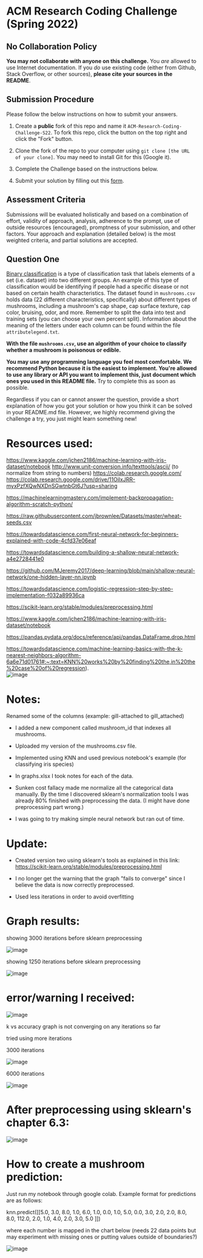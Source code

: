# ACM Research Coding Challenge (Spring 2022)

## [](https://github.com/ACM-Research/-DRAFT-Coding-Challenge-S22#no-collaboration-policy)No Collaboration Policy

**You may not collaborate with anyone on this challenge.**  You  _are_  allowed to use Internet documentation. If you  _do_  use existing code (either from Github, Stack Overflow, or other sources),  **please cite your sources in the README**.

## [](https://github.com/ACM-Research/-DRAFT-Coding-Challenge-S22#submission-procedure)Submission Procedure

Please follow the below instructions on how to submit your answers.

1.  Create a  **public**  fork of this repo and name it  `ACM-Research-Coding-Challenge-S22`. To fork this repo, click the button on the top right and click the "Fork" button.

2.  Clone the fork of the repo to your computer using  `git clone [the URL of your clone]`. You may need to install Git for this (Google it).

3.  Complete the Challenge based on the instructions below.

4.  Submit your solution by filling out this [form](https://acmutd.typeform.com/to/uTpjeA8G).

## Assessment Criteria 

Submissions will be evaluated holistically and based on a combination of effort, validity of approach, analysis, adherence to the prompt, use of outside resources (encouraged), promptness of your submission, and other factors. Your approach and explanation (detailed below) is the most weighted criteria, and partial solutions are accepted. 

## [](https://github.com/ACM-Research/-DRAFT-Coding-Challenge-S22#question-one)Question One

[Binary classification](https://en.wikipedia.org/wiki/Binary_classification) is a type of classification task that labels elements of a set (i.e. dataset) into two different groups. An example of this type of classification would be identifying if people had a specific disease or not based on certain health characteristics. The dataset found in `mushrooms.csv` holds data (22 different characteristics, specifically) about different types of mushrooms, including a mushroom's cap shape, cap surface texture, cap color, bruising, odor, and more. Remember to split the data into test and training sets (you can choose your own percent split). Information about the meaning of the letters under each column can be found within the file `attributelegend.txt`.

**With the file `mushrooms.csv`, use an algorithm of your choice to classify whether a mushroom is poisonous or edible.**

**You may use any programming language you feel most comfortable. We recommend Python because it is the easiest to implement. You're allowed to use any library or API you want to implement this, just document which ones you used in this README file.** Try to complete this as soon as possible.

Regardless if you can or cannot answer the question, provide a short explanation of how you got your solution or how you think it can be solved in your README.md file. However, we highly recommend giving the challenge a try, you just might learn something new!


# Resources used:
 https://www.kaggle.com/jchen2186/machine-learning-with-iris-dataset/notebook
 http://www.unit-conversion.info/texttools/ascii/ (to normalize from string to numbers)
 https://colab.research.google.com/
 https://colab.research.google.com/drive/11OilxJRR-myxPzfXQwNXDnSGwtnbGt6J?usp=sharing													
													
													
https://machinelearningmastery.com/implement-backpropagation-algorithm-scratch-python/													
													
https://raw.githubusercontent.com/jbrownlee/Datasets/master/wheat-seeds.csv													
													
https://towardsdatascience.com/first-neural-network-for-beginners-explained-with-code-4cfd37e06eaf													
													
https://towardsdatascience.com/building-a-shallow-neural-network-a4e2728441e0													
													
https://github.com/MJeremy2017/deep-learning/blob/main/shallow-neural-network/one-hidden-layer-nn.ipynb													
													
https://towardsdatascience.com/logistic-regression-step-by-step-implementation-f032a89936ca													
													
https://scikit-learn.org/stable/modules/preprocessing.html													
													
https://www.kaggle.com/jchen2186/machine-learning-with-iris-dataset/notebook													
													
https://pandas.pydata.org/docs/reference/api/pandas.DataFrame.drop.html													
													
https://towardsdatascience.com/machine-learning-basics-with-the-k-nearest-neighbors-algorithm-6a6e71d01761#:~:text=KNN%20works%20by%20finding%20the,in%20the%20case%20of%20regression).													
![image](https://user-images.githubusercontent.com/60868589/151781487-3776e1ed-5506-41c8-b1a2-24dc7e552be3.png)


# Notes:
Renamed some of the columns (example: gill-attached to gill_attached)

- I added a new component called mushroom_id that indexes all mushrooms. 

- Uploaded my version of the mushrooms.csv file.

- Implemented using KNN and used previous notebook's example (for classifying iris species)

- In graphs.xlsx I took notes for each of the data. 

- Sunken cost fallacy made me normalize all the categorical data manually. By the time I discovered sklearn's normalization tools I was already 80% finished with preprocessing the data. (I might have done preprocessing part wrong.)

- I was going to try making simple neural network but ran out of time.


# Update:
- Created version two using sklearn's tools as explained in this link: https://scikit-learn.org/stable/modules/preprocessing.html

- I no longer get the warning that the graph "fails to converge" since I believe the data is now correctly preprocessed.

- Used less iterations in order to avoid overfitting


# Graph results:

showing 3000 iterations before sklearn preprocessing

![image](https://user-images.githubusercontent.com/60868589/151863384-c9191350-de96-496b-800e-a6b217162493.png)

showing 1250 iterations before sklearn preprocessing

![image](https://user-images.githubusercontent.com/60868589/151863397-e69768fe-233a-42fe-95a8-a5a5508ddda2.png)

# error/warning I received: 
![image](https://user-images.githubusercontent.com/60868589/151863441-c7a5dc14-d4f1-4eaf-a151-1c8034f3fd5e.png)

k vs accuracy graph is not converging on any iterations so far

tried using more iterations

3000 iterations

![image](https://user-images.githubusercontent.com/60868589/151863534-e4f30fc9-54b9-4c11-a690-24688abb424a.png)

6000 iterations

![image](https://user-images.githubusercontent.com/60868589/151863620-fcf1882c-ec15-4391-9bca-f784f4df27a1.png)

# After preprocessing using sklearn's chapter 6.3:
![image](https://user-images.githubusercontent.com/60868589/151864304-c5a4261e-c0f0-4c33-9676-e10cf386d475.png)






# How to create a mushroom prediction:

Just run my notebook through google colab. Example format for predictions are as follows:


knn.predict([[5.0,	3.0,	8.0,	1.0,	6.0,	1.0,	0.0,	1.0,	5.0,	0.0,	3.0,	2.0,	2.0,	8.0,	8.0,	112.0,	2.0,	1.0,	4.0,	2.0,	3.0,	5.0	]])


where each number is mapped in the chart below (needs 22 data points but may experiment with missing ones or putting values outside of boundaries?)


													

![image](https://user-images.githubusercontent.com/60868589/151779920-6b5a2489-1d03-4052-9734-1bbdaae25ba7.png)


